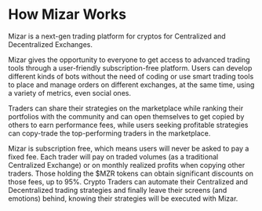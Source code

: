 # How Mizar Works

Mizar is a next-gen trading platform for cryptos for Centralized and Decentralized Exchanges.&#x20;

Mizar gives the opportunity to everyone to get access to advanced trading tools through a user-friendly subscription-free platform. Users can develop different kinds of bots without the need of coding or use smart trading tools to place and manage orders on different exchanges, at the same time, using a variety of metrics, even social ones.&#x20;

Traders can share their strategies on the marketplace while ranking their portfolios with the community and can open themselves to get copied by others to earn performance fees, while users seeking profitable strategies can copy-trade the top-performing traders in the marketplace.&#x20;

Mizar is subscription free, which means users will never be asked to pay a fixed fee. Each trader will pay on traded volumes (as a traditional Centralized Exchange) or on monthly realized profits when copying other traders. Those holding the $MZR tokens can obtain significant discounts on those fees, up to 95%. Crypto Traders can automate their Centralized and Decentralized trading strategies and finally leave their screens (and emotions) behind, knowing their strategies will be executed with Mizar.

###

###
